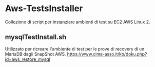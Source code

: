 # Aws-TestsInstaller
Collezione di script per instanziare ambienti di test su EC2 AWS Linux 2.

## mysqlTestInstall.sh
Utilizzato per ricreare l'ambiente di test per le prove di recovery di un MariaDB dagli SnapShot AWS.
https://www.cima-asso.it/kb/doku.php?id=aws_restore_mysql
